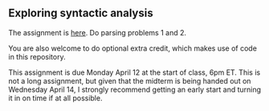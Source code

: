 ## Exploring syntactic analysis

The assignment is [here](parsing_problems.pdf). Do parsing problems 1 and 2.

You are also welcome to do optional extra credit, which makes use of code in this repository.

This assignment is due Monday April 12 at the start of class, 6pm ET.  This is not a long assignment, but given that the midterm is being handed out on Wednesday April 14, I strongly recommend getting an early start and turning it in on time if at all possible.